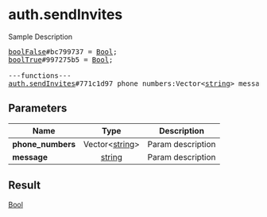 # auth.sendInvites

Sample Description

<pre>
<a href="../constructor/boolFalse.md">boolFalse</a>#bc799737 = <a href="../type/Bool.md">Bool</a>;
<a href="../constructor/boolTrue.md">boolTrue</a>#997275b5 = <a href="../type/Bool.md">Bool</a>;

---functions---
<a href="../method/auth.sendInvites.md">auth.sendInvites</a>#771c1d97 phone_numbers:Vector&lt;<a href="../type/string.md">string</a>&gt; message:<a href="../type/string.md">string</a> = <a href="../type/Bool.md">Bool</a>;</pre>
## Parameters

| Name | Type | Description |
|------|:----:|-------------|
| **phone_numbers** | Vector&lt;<a href="../type/string.md">string</a>&gt; | Param description |
| **message** | <a href="../type/string.md">string</a> | Param description |

## Result

<a href="../type/Bool.md">Bool</a>

